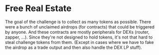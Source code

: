 # Free Real Estate

The goal of the challenge is to collect as many tokens as possible.
There were a bunch of unclaimed airdrops (for contracts) that could be triggered by anyone. And these contracts are mostly peripherals for DEXs (router, zapper, ...). Since they're not designed to hold tokens, it's not that hard to steal challenge tokens from them. (Except in cases where we have to fake the airdrop as a trade output and then also handle the DEX LP stuff).
